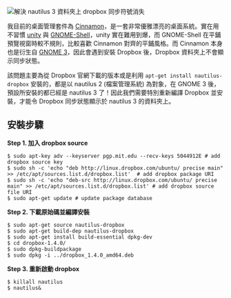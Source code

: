 <!--
[date]: 2012-09-27
[titel]: 解決 nautilus 3 資料夾上 dropbox 同步符號消失
[title]: resolve-the-dropbox-sync-symbol-disappear-in-naultilus-3
[tag]: Ubuntu, Linux, Dropbox, Nautilus
-->

![解決 nautilus 3 資料夾上 dropbox 同步符號消失][feature photo]

我目前的桌面管理套件為 [Cinnamon][1]，是一套非常優雅漂亮的桌面系統。實在用不習慣 [unity][2] 與 [GNOME-Shell][3]，unity 實在難用到爆，而 GNOME-Shell 在平鋪預覽視窗時較不規則，比較喜歡 Cinnamon 對齊的平鋪風格。而 Cinnamon 本身也是衍生自 [GNOME 3][3]，因此會遇到安裝 Dropbox 後，Dropbox 資料夾上不會顯示同步狀態。

該問題主要為從 Dropbox 官網下載的版本或是利用 `apt-get install nautilus-dropbox` 安裝的，都是以 nautilus 2 (檔案管理系統) 為對象，在 GNOME 3 後，預設所安裝的都已經是 nautilus 3 了！因此我們需要特別重新編譯 Dropbox 並安裝，才能令 Dropbox 同步狀態顯示於 nautilus 3 的資料夾上。

安裝步驟
--------

**Step 1. 加入 dropbox source**

```terminal
$ sudo apt-key adv --keyserver pgp.mit.edu --recv-keys 5044912E # add dropbox source key
$ sudo sh -c 'echo "deb http://linux.dropbox.com/ubuntu/ precise main" >> /etc/apt/sources.list.d/dropbox.list'  # add dropbox package URI
$ sudo sh -c 'echo "deb-src http://linux.dropbox.com/ubuntu/ precise main" >> /etc/apt/sources.list.d/dropbox.list' # add dropbox source file URI
$ sudo apt-get update # update package database
```


**Step 2. 下載原始碼並編譯安裝**

```terminal
$ sudo apt-get source nautilus-dropbox
$ sudo apt-get build-dep nautilus-dropbox
$ sudo apt-get install build-essential dpkg-dev
$ cd dropbox-1.4.0/
$ sudo dpkg-buildpackage
$ sudo dpkg -i ../dropbox_1.4.0_amd64.deb
```

**Step 3. 重新啟動 dropbox**

```terminal
$ killall nautilus
$ nautilus&
```


[1]: http://cinnamon.linuxmint.com/
[2]: http://unity.ubuntu.com/
[3]: http://www.gnome.org/gnome-3/

[feature photo]: http://i.minus.com/jbuADYTU24BwXF.png